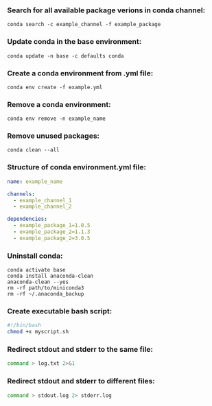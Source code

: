 ### Search for all available package verions in conda channel:
```
conda search -c example_channel -f example_package
```   
### Update conda in the base environment:
```
conda update -n base -c defaults conda
```
### Create a conda environment from .yml file:
```
conda env create -f example.yml
```
### Remove a conda environment:
```
conda env remove -n example_name
```
### Remove unused packages:
```
conda clean --all
```
### Structure of conda environment.yml file:
```yml
name: example_name

channels:
  - example_channel_1
  - example_channel_2

dependencies:
  - example_package_1=1.0.5
  - example_package_2=1.1.3
  - example_package_2=3.0.5
``` 
### Uninstall conda:
```
conda activate base
conda install anaconda-clean
anaconda-clean --yes
rm -rf path/to/miniconda3
rm -rf ~/.anaconda_backup
```
### Create executable bash script:
```bash
#!/bin/bash
chmod +x myscript.sh
```
### Redirect stdout and stderr to the same file:
```bash
command > log.txt 2>&1
```
### Redirect stdout and stderr to different files:
```bash
command > stdout.log 2> stderr.log
```
